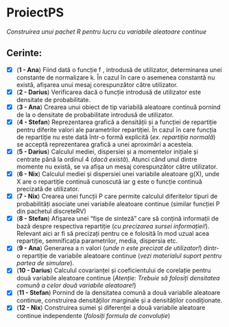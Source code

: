 # ProiectPS
*Construirea unui pachet R pentru lucru cu variabile aleatoare continue*

## Cerinte:
- [X] (**1 - Ana**) Fiind dată o funcție f , introdusă de utilizator, determinarea unei constante de normalizare k. Ȋn cazul ȋn care o asemenea constantă nu există, afișarea unui mesaj corespunzător către utilizator.
- [x] (**2 - Darius**) Verificarea dacă o funcție introdusă de utilizator este densitate de probabilitate.
- [x] (**3 - Ana**) Crearea unui obiect de tip variabilă aleatoare continuă pornind de la o densitate de probabilitate introdusă de utilizator.
- [x] (**4 - Stefan**) Reprezentarea grafică a densității și a funcției de repartiție pentru diferite valori ale parametrilor repartiției. Ȋn cazul ȋn care funcția de repartiție nu este dată ȋntr-o formă explicită (*ex. repartiția normală*) se acceptă reprezentarea grafică a unei aproximări a acesteia.
- [x] (**5 - Darius**) Calculul mediei, dispersiei și a momentelor inițiale și centrate pȃnă la ordinul 4 (*dacă există*). Atunci cȃnd unul dintre momente nu există, se va afișa un mesaj corespunzător către utilizator.
- [x] (**6 - Nix**) Calculul mediei și dispersiei unei variabile aleatoare g(X), unde X are o repartiție continuă cunoscută iar g este o funcție continuă precizată de utilizator.
- [x] (**7 - Nix**) Crearea unei funcții P care permite calculul diferitelor tipuri de probabilități asociate unei variabile aleatoare continue (similar funcției P din pachetul discreteRV)
- [x] (**8 - Stefan**) Afișarea unei “fișe de sinteză” care să conțină informații de bază despre respectiva repartiție (*cu precizarea sursei informației!*). Relevant aici ar fi să precizați pentru ce e folosită ȋn mod uzual acea repartiție, semnificația parametrilor, media, dispersia etc.
- [X] (**9 - Ana**) Generarea a n valori (*unde n este precizat de utilizator!*) dintr-o repartiție de variabile aleatoare continue (*vezi materialul suport pentru partea de simulare*).
- [x] (**10 - Darius**) Calculul covarianței și coeficientului de corelație pentru două variabile aleatoare continue (*Atenție: Trebuie să folosiți densitatea comună a celor două variabile aleatoare!*)
- [x] (**11 - Stefan**) Pornind de la densitatea comună a două variabile aleatoare continue, construirea densităților marginale și a densităților condiționate.
- [x] (**12 - Nix**) Construirea sumei și diferenței a două variabile aleatoare continue independente (*folosiți formula de convoluție*)
